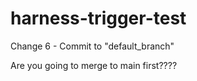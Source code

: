 # harness-trigger-test

Change 6 - Commit to "default_branch"

Are you going to merge to main first????
